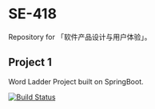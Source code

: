# SE-418
Repository for 「软件产品设计与用户体验」。

## Project 1
Word Ladder Project built on SpringBoot.

[![Build Status](https://travis-ci.com/yuxiqian/SE-418.svg?branch=master)](https://travis-ci.com/yuxiqian/SE-418)
